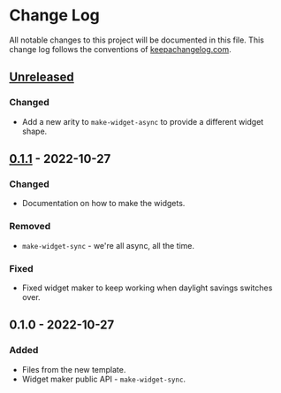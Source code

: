 # Change Log
All notable changes to this project will be documented in this file. This change log follows the conventions of [keepachangelog.com](http://keepachangelog.com/).

## [Unreleased]
### Changed
- Add a new arity to `make-widget-async` to provide a different widget shape.

## [0.1.1] - 2022-10-27
### Changed
- Documentation on how to make the widgets.

### Removed
- `make-widget-sync` - we're all async, all the time.

### Fixed
- Fixed widget maker to keep working when daylight savings switches over.

## 0.1.0 - 2022-10-27
### Added
- Files from the new template.
- Widget maker public API - `make-widget-sync`.

[Unreleased]: https://sourcehost.site/your-name/ch01-repl/compare/0.1.1...HEAD
[0.1.1]: https://sourcehost.site/your-name/ch01-repl/compare/0.1.0...0.1.1
